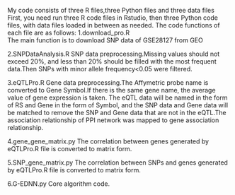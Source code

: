 My code consists of three R files,three Python files and three data files
First, you need run three R code files in Rstudio, then three Python code files, with data files loaded in between as needed. The code functions of each file are as follows:
1.download_pro.R   
	The main function is to download SNP data of GSE28127 from GEO
	
2.SNPDataAnalysis.R	
	SNP data preprocessing.Missing values should not exceed 20%, and less than 20% should be filled with the most frequent data.Then SNPs with minor allele frequency<0.05 were filtered.
	
3.eQTLPro.R	
	Gene data preprocessing.The Affymetric probe name is converted to Gene Symbol.If there is the same gene name, the average value of gene expression is taken.
	The eQTL data will be named in the form of RS and Gene in the form of Symbol, and the SNP data and Gene data will be matched to remove the SNP and Gene data that are not in the eQTL.The association relationship of PPI network was mapped to gene association relationship.

4.gene_gene_matrix.py
	The correlation between genes generated by eQTLPro.R file is converted to matrix form.

5.SNP_gene_matrix.py
	The correlation between SNPs and genes generated by eQTLPro.R file is converted to matrix form.

6.G-EDNN.py
	Core algorithm code.
